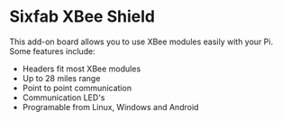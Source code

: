<!--
---
name: Sixfab XBee Shield
class: board
type: network
formfactor: PHat
manufacturer: Sixfab
description: Use XBee modules with the Raspberry Pi
url: http://sixfab.com/product/xbee-shield/
buy: http://sixfab.com/product/xbee-shield/
image: 'sixfab_xbee_shield.png'
pincount: 40
eeprom: yes
power:
  '4':
  '2':
ground:
  '6':
  '9':
  '14':
  '20':
  '25':
  '30':
  '34':
  '39':
pin:
  '8':
    mode: uart
  '10':
    mode: uart
  '18':
    name: Reset
  '12':
    name: LED
  '7':
    name: 1-Wire Pin
-->
# Sixfab XBee Shield

This add-on board allows you to use XBee modules easily with your Pi.
Some features include:
* Headers fit most XBee modules
* Up to 28 miles range
* Point to point communication
* Communication LED's
* Programable from Linux, Windows and Android
